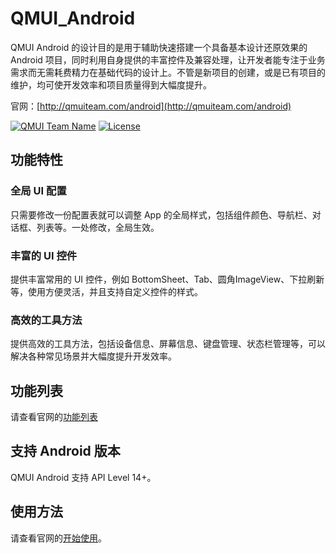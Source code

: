 # QMUI_Android

QMUI Android 的设计目的是用于辅助快速搭建一个具备基本设计还原效果的 Android 项目，同时利用自身提供的丰富控件及兼容处理，让开发者能专注于业务需求而无需耗费精力在基础代码的设计上。不管是新项目的创建，或是已有项目的维护，均可使开发效率和项目质量得到大幅度提升。

官网：[http://qmuiteam.com/android](http://qmuiteam.com/android)

[![QMUI Team Name](https://img.shields.io/badge/Team-QMUI-brightgreen.svg?style=flat)](https://github.com/QMUI "QMUI Team")
[![License](https://img.shields.io/badge/license-MIT-blue.svg?style=flat)](http://opensource.org/licenses/MIT "Feel free to contribute.")

## 功能特性
### 全局 UI 配置
只需要修改一份配置表就可以调整 App 的全局样式，包括组件颜色、导航栏、对话框、列表等。一处修改，全局生效。

### 丰富的 UI 控件
提供丰富常用的 UI 控件，例如 BottomSheet、Tab、圆角ImageView、下拉刷新等，使用方便灵活，并且支持自定义控件的样式。

### 高效的工具方法
提供高效的工具方法，包括设备信息、屏幕信息、键盘管理、状态栏管理等，可以解决各种常见场景并大幅度提升开发效率。

## 功能列表
请查看官网的[功能列表](http://qmuiteam.com/android/page/document.html)

## 支持 Android 版本
QMUI Android 支持 API Level 14+。

## 使用方法
请查看官网的[开始使用](http://qmuiteam.com/android/page/start.html)。

